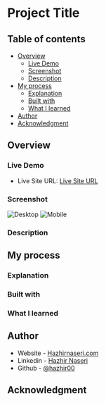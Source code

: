 # Project Title

## Table of contents

-  [Overview](#overview)
   -  [Live Demo](#live-demo)
   -  [Screenshot](#screenshot)
   -  [Description](#description)
-  [My process](#my-process)
   -  [Explanation](#explanation)
   -  [Built with](#built-with)
   -  [What I learned](#what-i-learned)
-  [Author](#Author)
-  [Acknowledgment](#acknowledgment)

## Overview

### Live Demo

-  Live Site URL: [Live Site URL](https://qr-code-component-frontend-mentor001.netlify.app/)

### Screenshot

![Desktop](./screenshot.PNG)
![Mobile](./screenshot.PNG)

### Description

<!-- Description -->

## My process

### Explanation

### Built with

<!-- -  Semantic HTML5 markup
-  CSS custom properties
-  Flexbox
-  Mobile-first workflow -->

### What I learned

<!-- -  Using Google Fonts
-  Flexbox -->

## Author

-  Website - [Hazhirnaseri.com](www.linkedin.com/in/hazhir-naseri-610091186)
-  Linkedin - [Hazhir Naseri](www.linkedin.com/in/hazhir-naseri-610091186)
-  Github - [@hazhir00](https://github.com/hazhir00)

## Acknowledgment
